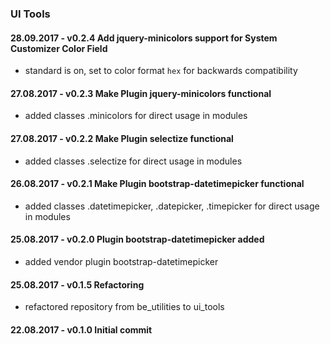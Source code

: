### UI Tools

#### 28.09.2017 - v0.2.4 Add jquery-minicolors support for System Customizer Color Field
 
- standard is on, set to color format `hex` for backwards compatibility

#### 27.08.2017 - v0.2.3 Make Plugin jquery-minicolors functional
 
- added classes .minicolors for direct usage in modules

#### 27.08.2017 - v0.2.2 Make Plugin selectize functional
 
- added classes .selectize for direct usage in modules

#### 26.08.2017 - v0.2.1 Make Plugin bootstrap-datetimepicker functional
 
- added classes .datetimepicker, .datepicker, .timepicker for direct usage in modules

#### 25.08.2017 - v0.2.0 Plugin bootstrap-datetimepicker added

- added vendor plugin bootstrap-datetimepicker

#### 25.08.2017 - v0.1.5 Refactoring

- refactored repository from be_utilities to ui_tools

#### 22.08.2017 - v0.1.0 Initial commit


